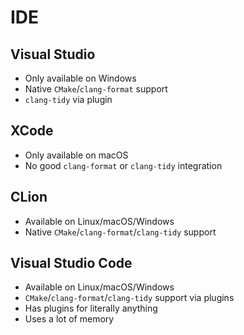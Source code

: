 # IDE

## Visual Studio

- Only available on Windows
- Native `CMake`/`clang-format` support
- `clang-tidy` via plugin

## XCode

- Only available on macOS
- No good `clang-format` or `clang-tidy` integration

## CLion

- Available on Linux/macOS/Windows
- Native `CMake`/`clang-format`/`clang-tidy` support

## Visual Studio Code

- Available on Linux/macOS/Windows
- `CMake`/`clang-format`/`clang-tidy` support via plugins
- Has plugins for literally anything
- Uses a lot of memory

